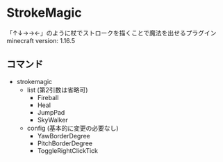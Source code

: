 # StrokeMagic
「↑↓→→←」のように杖でストロークを描くことで魔法を出せるプラグイン
minecraft version: 1.16.5
## コマンド
* strokemagic  
  * list (第2引数は省略可)  
    * Fireball 
    * Heal
    * JumpPad
    * SkyWalker
   * config (基本的に変更の必要なし)
      * YawBorderDegree
      * PitchBorderDegree
      * ToggleRightClickTick
